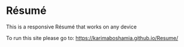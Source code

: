 # Résumé

This is a responsive Résumé that works on any device

To run this site please go to: https://karimaboshamia.github.io/Resume/